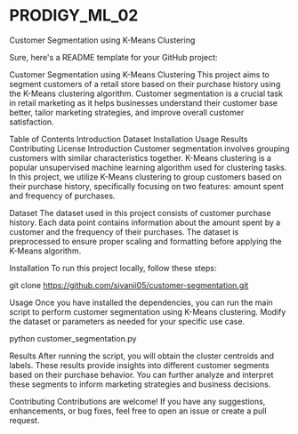 # PRODIGY_ML_02
Customer Segmentation using K-Means Clustering


Sure, here's a README template for your GitHub project:

Customer Segmentation using K-Means Clustering
This project aims to segment customers of a retail store based on their purchase history using the K-Means clustering algorithm. Customer segmentation is a crucial task in retail marketing as it helps businesses understand their customer base better, tailor marketing strategies, and improve overall customer satisfaction.

Table of Contents
Introduction
Dataset
Installation
Usage
Results
Contributing
License
Introduction
Customer segmentation involves grouping customers with similar characteristics together. K-Means clustering is a popular unsupervised machine learning algorithm used for clustering tasks. In this project, we utilize K-Means clustering to group customers based on their purchase history, specifically focusing on two features: amount spent and frequency of purchases.

Dataset
The dataset used in this project consists of customer purchase history. Each data point contains information about the amount spent by a customer and the frequency of their purchases. The dataset is preprocessed to ensure proper scaling and formatting before applying the K-Means algorithm.

Installation
To run this project locally, follow these steps:

git clone https://github.com/sivanji05/customer-segmentation.git

Usage
Once you have installed the dependencies, you can run the main script to perform customer segmentation using K-Means clustering. Modify the dataset or parameters as needed for your specific use case.

python customer_segmentation.py

Results
After running the script, you will obtain the cluster centroids and labels. These results provide insights into different customer segments based on their purchase behavior. You can further analyze and interpret these segments to inform marketing strategies and business decisions.

Contributing
Contributions are welcome! If you have any suggestions, enhancements, or bug fixes, feel free to open an issue or create a pull request.


